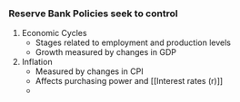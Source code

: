 
### Reserve Bank Policies seek to control
1. Economic Cycles
	- Stages related to employment and production levels
	- Growth measured by changes in GDP
2. Inflation
	- Measured by changes in CPI
	- Affects purchasing power and [[Interest rates (r)]]
	- 